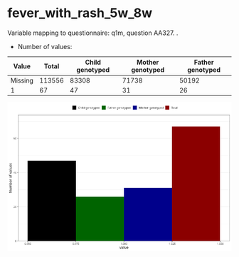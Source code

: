# fever_with_rash_5w_8w
Variable mapping to questionnaire: q1m, question AA327.
.
- Number of values:

| Value | Total | Child genotyped | Mother genotyped | Father genotyped |
| ----- | ----- | --------------- | ---------------- | ---------------- |
| Missing | 113556 | 83308 | 71738 | 50192 |
| 1 | 67 | 47 | 31 |26 |



![](fever_with_rash_5w_8w_n.png)



